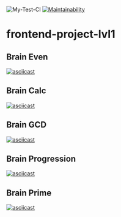 ![My-Test-CI](https://github.com/voitd/frontend-project-lvl1/workflows/My-Test-CI/badge.svg?branch=master)
[![Maintainability](https://api.codeclimate.com/v1/badges/5251a0fee24f420dfe9b/maintainability)](https://codeclimate.com/github/DVo1/frontend-project-lvl1/maintainability)

# frontend-project-lvl1

## Brain Even 
[![asciicast](https://asciinema.org/a/xcRyCoJHIeQhdqkd9FwlCmnds.svg)](https://asciinema.org/a/xcRyCoJHIeQhdqkd9FwlCmnds) 

## Brain Calc
[![asciicast](https://asciinema.org/a/3pk7JopZY9puWq66bE1cgYPgm.svg)](https://asciinema.org/a/3pk7JopZY9puWq66bE1cgYPgm)

## Brain GCD
[![asciicast](https://asciinema.org/a/qHnZFg5ng2SnFjR49VzAoAZQZ.svg)](https://asciinema.org/a/qHnZFg5ng2SnFjR49VzAoAZQZ)

## Brain Progression
[![asciicast](https://asciinema.org/a/qwDjkBnL8qNMD0q3qJItCC8zC.svg)](https://asciinema.org/a/qwDjkBnL8qNMD0q3qJItCC8zC)

## Brain Prime
[![asciicast](https://asciinema.org/a/CPZb4zMUnSu8CJiDbmnm8iJQR.svg)](https://asciinema.org/a/CPZb4zMUnSu8CJiDbmnm8iJQR)
